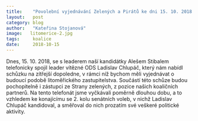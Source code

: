 ```yaml
---
title:    "Povolební vyjednávání Zelených a Pirátů ke dni 15. 10. 2018 "
layout:	  post
category: blog
author:	  "Kateřina Stojanová"
image:	 litomerice-2.jpg  
tags:	  koalice
date:	  2018-10-15
---
```

Dnes, 15. 10. 2018, se s leaderem naší kandidátky Alešem Stibalem telefonicky spojil leader vítězné ODS Ladislav Chlupáč, který nám nabídl schůzku na zítřejší dopoledne, v rámci níž bychom měli vyjednávat o budoucí podobě litoměřického zastupitelstva. Součástí této schůze budou pochopitelně i zástupci ze Strany zelených, z pozice našich koaličních partnerů.
Na tento telefonát jsme vyčkávali poměrně dlouhou dobu, a to vzhledem ke konajícímu se 2. kolu senátních voleb, v nichž Ladislav Chlupáč kandidoval, a směřoval do nich prozatím své veškeré politické aktivity. 
